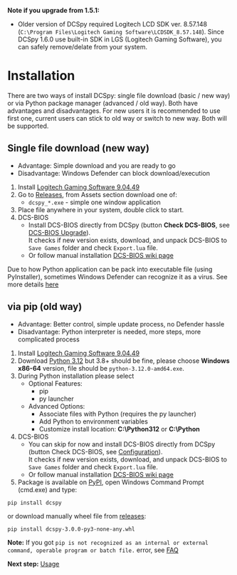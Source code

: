 **Note if you upgrade from 1.5.1:**
* Older version of DCSpy required Logitech LCD SDK ver. 8.57.148 (`C:\Program Files\Logitech Gaming Software\LCDSDK_8.57.148`). Since DCSpy 1.6.0 use built-in SDK in LGS (Logitech Gaming Software), you can safely remove/delate from your system.

# Installation
There are two ways of install DCSpy: single file download (basic / new way) or via Python package manager (advanced / old way). Both have advantages and  disadvantages. For new users it is recommended to use first one, current users can stick to old way or switch to new way. Both will be supported.

## Single file download (new way)
* Advantage: Simple download and you are ready to go
* Disadvantage: Windows Defender can block download/execution

1. Install [Logitech Gaming Software 9.04.49](https://support.logitech.com/software/lgs)
2. Go to [Releases](https://github.com/emcek/dcspy/releases), from Assets section download one of:
   * `dcspy_*.exe` - simple one window application
3. Place file anywhere in your system, double click to start.
4. DCS-BIOS
   * Install DCS-BIOS directly from DCSpy (button **Check DCS-BIOS**, see [DCS-BIOS Upgrade](upgrade#manual-procedure)).  
     It checks if new version exists, download, and unpack DCS-BIOS to `Save Games` folder and check `Export.lua` file.
   * Or follow manual installation [DCS-BIOS wiki page](https://github.com/DCSFlightpanels/DCSFlightpanels/wiki/Installation)

Due to how Python application can be pack into executable file (using PyInstaller), sometimes Windows Defender can recognize it as a virus. See more details [here](Information#windows-defender)

## via pip (old way)
* Advantage: Better control, simple update process, no Defender hassle
* Disadvantage: Python interpreter is needed, more steps, more complicated process

1. Install [Logitech Gaming Software 9.04.49](https://support.logitech.com/software/lgs)
2. Download [Python 3.12](https://www.python.org/downloads/) but 3.8+ should be fine, please choose **Windows x86-64** version, file should be `python-3.12.0-amd64.exe`.  
3. During Python installation please select  
   * Optional Features:
     * pip
     * py launcher  
   * Advanced Options:
     * Associate files with Python (requires the py launcher)
     * Add Python to environment variables
     * Customize install location: **C:\Python312** or **C:\Python**
4. DCS-BIOS
   * You can skip for now and install DCS-BIOS directly from DCSpy (button Check DCS-BIOS, see [Configuration](usage#configuration)).  
     It checks if new version exists, download, and unpack DCS-BIOS to `Save Games` folder and check `Export.lua` file.
   * Or follow manual installation [DCS-BIOS wiki page](https://github.com/DCSFlightpanels/DCSFlightpanels/wiki/Installation)
6. Package is available on [PyPI](https://pypi.org/project/dcspy/), open Windows Command Prompt (cmd.exe) and type:
```shell script
pip install dcspy
```
or download manually wheel file from [releases](https://github.com/emcek/dcspy/releases/latest):
```shell script
pip install dcspy-3.0.0-py3-none-any.whl
```
**Note:** If you got `pip is not recognized as an internal or external command, operable program or batch file.` error, see [FAQ](Information#faq)


**Next step:** [Usage](https://github.com/emcek/dcspy/wiki/Usage)
